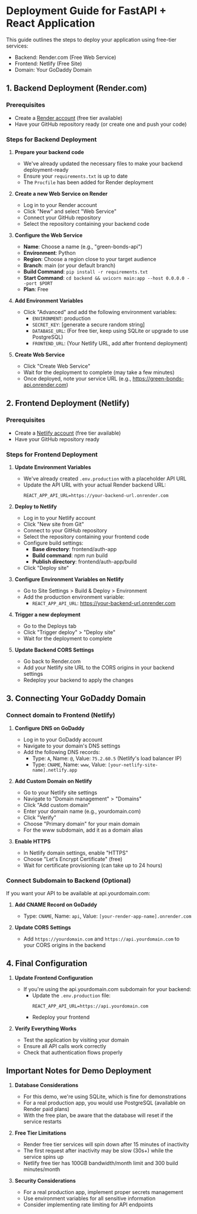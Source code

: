# Deployment Guide for FastAPI + React Application

This guide outlines the steps to deploy your application using free-tier services:
- Backend: Render.com (Free Web Service)
- Frontend: Netlify (Free Site)
- Domain: Your GoDaddy Domain

## 1. Backend Deployment (Render.com)

### Prerequisites
- Create a [Render account](https://render.com/) (free tier available)
- Have your GitHub repository ready (or create one and push your code)

### Steps for Backend Deployment

1. **Prepare your backend code**
   - We've already updated the necessary files to make your backend deployment-ready
   - Ensure your `requirements.txt` is up to date
   - The `Procfile` has been added for Render deployment

2. **Create a new Web Service on Render**
   - Log in to your Render account
   - Click "New" and select "Web Service"
   - Connect your GitHub repository
   - Select the repository containing your backend code

3. **Configure the Web Service**
   - **Name**: Choose a name (e.g., "green-bonds-api")
   - **Environment**: Python
   - **Region**: Choose a region close to your target audience
   - **Branch**: main (or your default branch)
   - **Build Command**: `pip install -r requirements.txt`
   - **Start Command**: `cd backend && uvicorn main:app --host 0.0.0.0 --port $PORT`
   - **Plan**: Free

4. **Add Environment Variables**
   - Click "Advanced" and add the following environment variables:
     - `ENVIRONMENT`: production
     - `SECRET_KEY`: [generate a secure random string]
     - `DATABASE_URL`: (For free tier, keep using SQLite or upgrade to use PostgreSQL)
     - `FRONTEND_URL`: (Your Netlify URL, add after frontend deployment)

5. **Create Web Service**
   - Click "Create Web Service"
   - Wait for the deployment to complete (may take a few minutes)
   - Once deployed, note your service URL (e.g., https://green-bonds-api.onrender.com)

## 2. Frontend Deployment (Netlify)

### Prerequisites
- Create a [Netlify account](https://www.netlify.com/) (free tier available)
- Have your GitHub repository ready

### Steps for Frontend Deployment

1. **Update Environment Variables**
   - We've already created `.env.production` with a placeholder API URL
   - Update the API URL with your actual Render backend URL:
     ```
     REACT_APP_API_URL=https://your-backend-url.onrender.com
     ```

2. **Deploy to Netlify**
   - Log in to your Netlify account
   - Click "New site from Git"
   - Connect to your GitHub repository
   - Select the repository containing your frontend code
   - Configure build settings:
     - **Base directory**: frontend/auth-app
     - **Build command**: npm run build
     - **Publish directory**: frontend/auth-app/build
   - Click "Deploy site"

3. **Configure Environment Variables on Netlify**
   - Go to Site Settings > Build & Deploy > Environment
   - Add the production environment variable:
     - `REACT_APP_API_URL`: https://your-backend-url.onrender.com

4. **Trigger a new deployment**
   - Go to the Deploys tab
   - Click "Trigger deploy" > "Deploy site"
   - Wait for the deployment to complete

5. **Update Backend CORS Settings**
   - Go back to Render.com
   - Add your Netlify site URL to the CORS origins in your backend settings
   - Redeploy your backend to apply the changes

## 3. Connecting Your GoDaddy Domain

### Connect domain to Frontend (Netlify)

1. **Configure DNS on GoDaddy**
   - Log in to your GoDaddy account
   - Navigate to your domain's DNS settings
   - Add the following DNS records:
     - Type: `A`, Name: `@`, Value: `75.2.60.5` (Netlify's load balancer IP)
     - Type: `CNAME`, Name: `www`, Value: `[your-netlify-site-name].netlify.app`

2. **Add Custom Domain on Netlify**
   - Go to your Netlify site settings
   - Navigate to "Domain management" > "Domains"
   - Click "Add custom domain"
   - Enter your domain name (e.g., yourdomain.com)
   - Click "Verify"
   - Choose "Primary domain" for your main domain
   - For the www subdomain, add it as a domain alias

3. **Enable HTTPS**
   - In Netlify domain settings, enable "HTTPS"
   - Choose "Let's Encrypt Certificate" (free)
   - Wait for certificate provisioning (can take up to 24 hours)

### Connect Subdomain to Backend (Optional)

If you want your API to be available at api.yourdomain.com:

1. **Add CNAME Record on GoDaddy**
   - Type: `CNAME`, Name: `api`, Value: `[your-render-app-name].onrender.com`

2. **Update CORS Settings**
   - Add `https://yourdomain.com` and `https://api.yourdomain.com` to your CORS origins in the backend

## 4. Final Configuration

1. **Update Frontend Configuration**
   - If you're using the api.yourdomain.com subdomain for your backend:
     - Update the `.env.production` file:
       ```
       REACT_APP_API_URL=https://api.yourdomain.com
       ```
     - Redeploy your frontend

2. **Verify Everything Works**
   - Test the application by visiting your domain
   - Ensure all API calls work correctly
   - Check that authentication flows properly

## Important Notes for Demo Deployment

1. **Database Considerations**
   - For this demo, we're using SQLite, which is fine for demonstrations
   - For a real production app, you would use PostgreSQL (available on Render paid plans)
   - With the free plan, be aware that the database will reset if the service restarts

2. **Free Tier Limitations**
   - Render free tier services will spin down after 15 minutes of inactivity
   - The first request after inactivity may be slow (30s+) while the service spins up
   - Netlify free tier has 100GB bandwidth/month limit and 300 build minutes/month

3. **Security Considerations**
   - For a real production app, implement proper secrets management
   - Use environment variables for all sensitive information
   - Consider implementing rate limiting for API endpoints